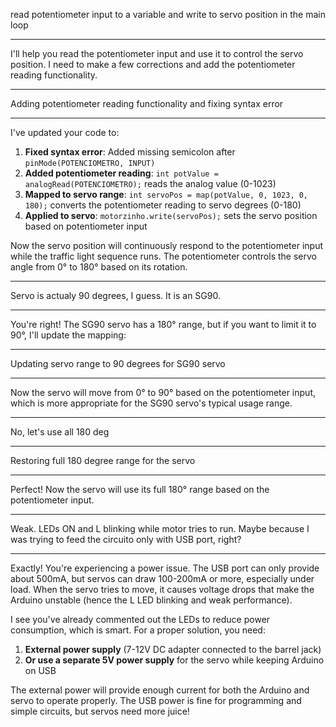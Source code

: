 read potentiometer input to a variable and write to servo position in the main loop

---

I'll help you read the potentiometer input and use it to control the servo position. I need to make a few corrections and add the potentiometer reading functionality.

---

Adding potentiometer reading functionality and fixing syntax error

---

I've updated your code to:

1. **Fixed syntax error**: Added missing semicolon after `pinMode(POTENCIOMETRO, INPUT)`
2. **Added potentiometer reading**: `int potValue = analogRead(POTENCIOMETRO);` reads the analog value (0-1023)
3. **Mapped to servo range**: `int servoPos = map(potValue, 0, 1023, 0, 180);` converts the potentiometer reading to servo degrees (0-180)
4. **Applied to servo**: `motorzinho.write(servoPos);` sets the servo position based on potentiometer input

Now the servo position will continuously respond to the potentiometer input while the traffic light sequence runs. The potentiometer controls the servo angle from 0° to 180° based on its rotation.

---

Servo is actualy 90 degrees, I guess. It is an SG90.

---

You're right! The SG90 servo has a 180° range, but if you want to limit it to 90°, I'll update the mapping:

---

Updating servo range to 90 degrees for SG90 servo

---

Now the servo will move from 0° to 90° based on the potentiometer input, which is more appropriate for the SG90 servo's typical usage range.

---

No, let's use all 180 deg

---

Restoring full 180 degree range for the servo

---

Perfect! Now the servo will use its full 180° range based on the potentiometer input.

---

Weak. LEDs ON and L blinking while motor tries to run. Maybe because I was trying to feed the circuito only with USB port, right?

---

Exactly! You're experiencing a power issue. The USB port can only provide about 500mA, but servos can draw 100-200mA or more, especially under load. When the servo tries to move, it causes voltage drops that make the Arduino unstable (hence the L LED blinking and weak performance).

I see you've already commented out the LEDs to reduce power consumption, which is smart. For a proper solution, you need:

1. **External power supply** (7-12V DC adapter connected to the barrel jack)
2. **Or use a separate 5V power supply** for the servo while keeping Arduino on USB

The external power will provide enough current for both the Arduino and servo to operate properly. The USB power is fine for programming and simple circuits, but servos need more juice!
